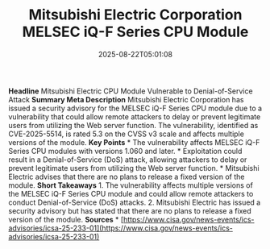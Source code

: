 ﻿---
title: "Mitsubishi Electric Corporation MELSEC iQ-F Series CPU Module"
date: "2025-08-22T05:01:08"
category: "Markets"
summary: ""
slug: "mitsubishi electric corporation melsec iqf series cpu module"
source_urls:
  - "https://www.cisa.gov/news-events/ics-advisories/icsa-25-233-01"
seo:
  title: "Mitsubishi Electric Corporation MELSEC iQ-F Series CPU Module | Hash n Hedge"
  description: ""
  keywords: ["news", "markets", "brief"]
---
**Headline** Mitsubishi Electric CPU Module Vulnerable to Denial-of-Service Attack  **Summary Meta Description** Mitsubishi Electric Corporation has issued a security advisory for the MELSEC iQ-F Series CPU module due to a vulnerability that could allow remote attackers to delay or prevent legitimate users from utilizing the Web server function. The vulnerability, identified as CVE-2025-5514, is rated 5.3 on the CVSS v3 scale and affects multiple versions of the module.  **Key Points**  * The vulnerability affects MELSEC iQ-F Series CPU modules with versions 1.060 and later. * Exploitation could result in a Denial-of-Service (DoS) attack, allowing attackers to delay or prevent legitimate users from utilizing the Web server function. * Mitsubishi Electric advises that there are no plans to release a fixed version of the module.  **Short Takeaways**  1.  The vulnerability affects multiple versions of the MELSEC iQ-F Series CPU module and could allow remote attackers to conduct Denial-of-Service (DoS) attacks. 2.  Mitsubishi Electric has issued a security advisory but has stated that there are no plans to release a fixed version of the module.  **Sources**  *   [https://www.cisa.gov/news-events/ics-advisories/icsa-25-233-01](https://www.cisa.gov/news-events/ics-advisories/icsa-25-233-01) 
